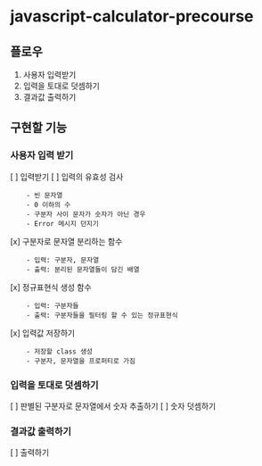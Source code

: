 # javascript-calculator-precourse

## 플로우

1. 사용자 입력받기
2. 입력을 토대로 덧셈하기
3. 결과값 출력하기

## 구현할 기능

### 사용자 입력 받기

[ ]  입력받기
[ ]  입력의 유효성 검사

        - 빈 문자열
        - 0 이하의 수
        - 구분자 사이 문자가 숫자가 아닌 경우
        - Error 메시지 던지기
[x] 구분자로 문자열 분리하는 함수

        - 입력: 구분자, 문자열
        - 출력: 분리된 문자열들이 담긴 배열
[x] 정규표현식 생성 함수

        - 입력: 구분자들
        - 출력: 구분자들을 필터링 할 수 있는 정규표현식
[x]  입력값 저장하기

        - 저장할 class 생성
        - 구분자, 문자열을 프로퍼티로 가짐

### 입력을 토대로 덧셈하기

[ ] 판별된 구분자로 문자열에서 숫자 추출하기
[ ] 숫자 덧셈하기

### 결과값 출력하기

[ ] 출력하기
